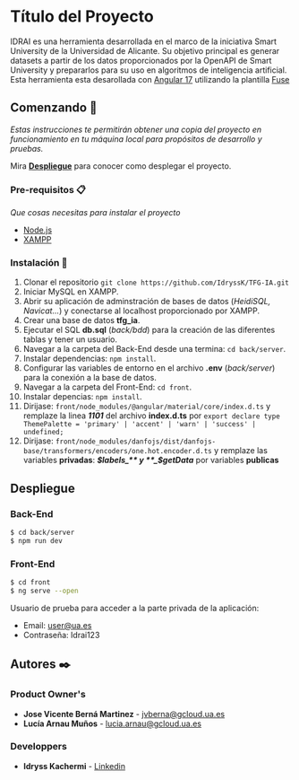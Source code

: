 # Título del Proyecto

IDRAI es una herramienta desarrollada en el marco de la iniciativa Smart University de la Universidad de Alicante. Su objetivo principal es generar datasets a partir de los datos proporcionados por la OpenAPI de Smart University y prepararlos para su uso en algoritmos de inteligencia artificial.
Esta herramienta esta desarollada con [Angular 17](https://v17.angular.io/docs) utilizando la plantilla [Fuse](https://angular-material.fusetheme.com/dashboards/project)


## Comenzando 🚀

_Estas instrucciones te permitirán obtener una copia del proyecto en funcionamiento en tu máquina local para propósitos de desarrollo y pruebas._

Mira [**Despliegue**](#despliegue) para conocer como desplegar el proyecto.


### Pre-requisitos 📋

_Que cosas necesitas para instalar el proyecto_

- [Node.js](https://nodejs.org/)
- [XAMPP](https://www.apachefriends.org/es/download.html)

### Instalación 🔧

1. Clonar el repositorio ```git clone https://github.com/IdryssK/TFG-IA.git```
2. Iniciar MySQL en XAMPP.
3. Abrir su aplicación de adminstración de bases de datos (_HeidiSQL, Navicat..._) y conectarse al localhost proporcionado por XAMPP.
4. Crear una base de datos **tfg_ia**.
5. Ejecutar el SQL **db.sql** (_back/bdd_) para la creación de las diferentes tablas y tener un usuario.
6. Navegar a la carpeta del Back-End desde una termina: ```cd back/server```.
7. Instalar dependencias: ```npm install```.
8. Configurar las variables de entorno en el archivo **.env** (_back/server_) para la conexión a la base de datos.
9. Navegar a la carpeta del Front-End: ```cd front```.
10. Instalar depencias: ```npm install```.
11. Dirijase: ```front/node_modules/@angular/material/core/index.d.ts``` y remplaze la linea **_1101_** del archivo **index.d.ts** por ```export declare type ThemePalette = 'primary' | 'accent' | 'warn' | 'success' | undefined;```
12. Dirijase: ```front/node_modules/danfojs/dist/danfojs-base/transformers/encoders/one.hot.encoder.d.ts``` y remplaze las variables **privadas**: **_$labels_** y **_$getData_** por variables **publicas**


## Despliegue

### Back-End
```bash
$ cd back/server
$ npm run dev
```

### Front-End
```bash
$ cd front
$ ng serve --open
```
Usuario de prueba para acceder a la parte privada de la aplicación:

* Email: user@ua.es
* Contraseña: Idrai123
## Autores ✒️

### Product Owner's

* **Jose Vicente Berná Martinez** - [jvberna@gcloud.ua.es](jvberna@gcloud.ua.es)
* **Lucía Arnau Muños** -  [lucia.arnau@gcloud.ua.es](lucia.arnau@gcloud.ua.es)

### Developpers

* **Idryss Kachermi** - [Linkedin](https://www.linkedin.com/in/idryss-kachermi/)

